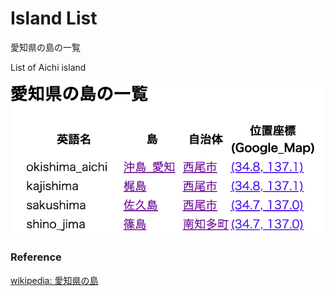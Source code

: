 Island List
===============

愛知県の島の一覧

List of Aichi island

![island list](https://github.com/ohwada/World_Countries/blob/main/geoPandas/polygon_explode/aichi/island_list/screenshots/aichi_island_list.png)

### Reference

[wikipedia: 愛知県の島](https://ja.wikipedia.org/wiki/Category:%E6%84%9B%E7%9F%A5%E7%9C%8C%E3%81%AE%E5%B3%B6)

